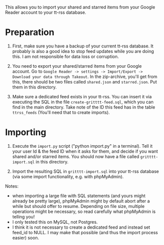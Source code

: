 This allows you to import your shared and starred items from your Google Reader account to your tt-rss database.

# Preparation

1. First, make sure you have a backup of your current tt-rss database.
It probably is also a good idea to stop feed updates while you
are doing this. I am not responsible for data loss or corruption.

2. You need to export your shared/starred items from your Google account.
Go to `Google Reader -> settings -> Import/Export -> Download your data through Takeout`.
In the zip-archive, you'll get from this, there should be two files called 
`shared.json` and `starred.json`. Put them in this directory.

3. Make sure a dedicated feed exists in your tt-rss. You can insert it via executing 
the SQL in the file `create-gritttt-feed.sql`, which you can find in the 
main directory. Take note of the ID this feed has in the table `ttrss_feeds`
(You'll need that to create imports).

# Importing

1. Execute the `import.py` script ("python import.py" in a terminal). Tell it your user Id & the feed ID when
it asks for them, and decide if you want shared and/or starred items. You should now have a file called `gritttt-import.sql` in this directory.

2. Import the resulting SQL in `gritttt-import.sql` into your tt-rss database
(via some import functionality, e.g. with phpMyAdmin). 

Notes: 

* when importing a large file with SQL statements (and yours might already be pretty large), phpMyAdmin might by default abort after a while but should offer to resume. Depending on file size, multiple operations might be necessary, so read carefully what phpMyAdmin is telling you!
* I only tested this on MySQL, not Postgres.
* I think it is not necessary to create a dedicated feed and instead set feed_id to NULL. I may make that possible (and thus the import process easier) soon.

